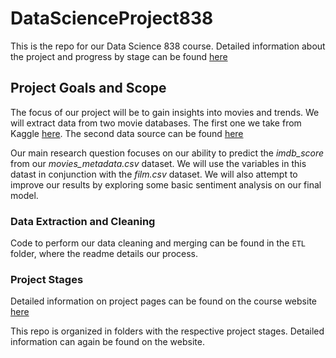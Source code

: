 # DataScienceProject838
This is the repo for our Data Science 838 course. Detailed information about
the project and progress by stage can be found [here](https://sites.google.com/site/cs838datascienceprojectmovie/)

## Project Goals and Scope
The focus of our project will be to gain insights into movies and trends. We
will extract data from two movie databases. The first one we take from Kaggle
[here](https://www.kaggle.com/deepmatrix/imdb-5000-movie-dataset). The second
data source can be found
[here](https://perso.telecom-paristech.fr/eagan/class/igr204/datasets) 

Our main research question focuses on our ability to predict the *imdb_score*
from our *movies_metadata.csv* dataset. We will use the variables in this
datast in conjunction with the *film.csv* dataset. We will also attempt to
improve our results by exploring some basic sentiment analysis on our final
model. 


### Data Extraction and Cleaning

Code to perform our data cleaning and merging can be found in the ```ETL``` folder,
where the readme details our process.

### Project Stages

Detailed information on project pages can be found on the course website
[here](https://sites.google.com/site/anhaidgroup/courses/cs-838-spring-2017/project-description)

This repo is organized in folders with the respective project stages. Detailed
information can again be found on the website.


